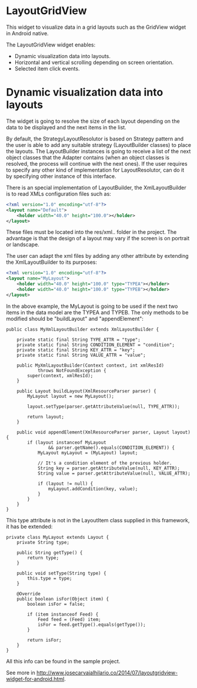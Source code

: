 LayoutGridView
==============

This widget to visualize data in a grid layouts such as the GridView widget in Android native. 

The LayoutGridView widget enables:

- Dynamic visualization data into layouts. 
- Horizontal and vertical scrolling depending on screen orientation. 
- Selected item click events.

Dynamic visualization data into layouts
============

The widget is going to resolve the size of each layout depending on the data to be displayed and the next items in the list. 

By default, the StrategyLayoutResolutor is based on Strategy pattern and the user is able to add any suitable strategy (LayoutBuilder classes) to place the layouts. The LayoutBuilder instances is going to receive a list of the next object classes that the Adapter contains (when an object classes is resolved, the process will continue with the next ones). If the user requires to specify any other kind of implementation for LayoutResolutor, can do it by specifying other instance of this interface. 

There is an special implementation of LayoutBuilder, the XmlLayoutBuilder is to read XMLs configuration files such as:

```xml
<?xml version="1.0" encoding="utf-8"?>
<layout name="Default">
    <holder width="40.0" height="100.0"></holder>
</layout>
```

These files must be located into the res/xml.. folder in the project. The advantage is that the design of a layout may vary if the screen is on portrait or landscape. 

The user can adapt the xml files by adding any other attribute by extending the XmlLayoutBuilder to its purposes:

```xml
<?xml version="1.0" encoding="utf-8"?>
<layout name="MyLayout">
    <holder width="40.0" height="100.0" type="TYPEA"></holder>
	<holder width="40.0" height="100.0" type="TYPEB"></holder>
</layout>
```

In the above example, the MyLayout is going to be used if the next two items in the data model are the TYPEA and TYPEB. The only methods to be modified should be "buildLayout" and "appendElement":
 
```
public class MyXmlLayoutBuilder extends XmlLayoutBuilder {

	private static final String TYPE_ATTR = "type";
	private static final String CONDITION_ELEMENT = "condition";
	private static final String KEY_ATTR = "key";
	private static final String VALUE_ATTR = "value";
	
	public MyXmlLayoutBuilder(Context context, int xmlResId)
			throws NotFoundException {
		super(context, xmlResId);
	}
	
	public Layout buildLayout(XmlResourceParser parser) {
		MyLayout layout = new MyLayout();
		
		layout.setType(parser.getAttributeValue(null, TYPE_ATTR));
		
		return layout;
	}
	
	public void appendElement(XmlResourceParser parser, Layout layout) {
		if (layout instanceof MyLayout 
				&& parser.getName().equals(CONDITION_ELEMENT)) {
			MyLayout myLayout = (MyLayout) layout;
			
			// It's a condition element of the previous holder.
        	String key = parser.getAttributeValue(null, KEY_ATTR);
        	String value = parser.getAttributeValue(null, VALUE_ATTR);
        	
        	if (layout != null) {
        		myLayout.addCondition(key, value);
        	}
		}
	}
}
```

This type attribute is not in the LayoutItem class supplied in this framework, it has be extended:

```
private class MyLayout extends Layout {
	private String type;
	
	public String getType() {
		return type;
	}
	
	public void setType(String type) {
		this.type = type;
	}
	
	@Override
	public boolean isFor(Object item) {
		boolean isFor = false;

		if (item instanceof Feed) {
			Feed feed = (Feed) item;
			isFor = feed.getType().equals(getType());
		}
		
		return isFor;
	}
}
```

All this info can be found in the sample project.

See more in http://www.josecarvajalhilario.co/2014/07/layoutgridview-widget-for-android.html.